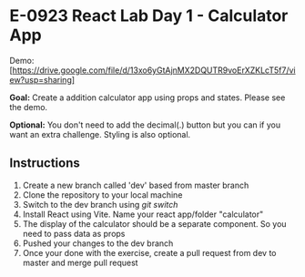 # E-0923 React Lab Day 1 - Calculator App

Demo: [https://drive.google.com/file/d/13xo6yGtAjnMX2DQUTR9voErXZKLcT5f7/view?usp=sharing]

**Goal:** Create a addition calculator app using props and states. Please see the demo.

**Optional:** You don't need to add the decimal(.) button but you can if you want an extra challenge. Styling is also optional.

## Instructions

1. Create a new branch called 'dev' based from master branch
2. Clone the repository to your local machine
3. Switch to the dev branch using *git switch*
4. Install React using Vite. Name your react app/folder "calculator"
5. The display of the calculator should be a separate component. So you need to pass data as props
6. Pushed your changes to the dev branch
7. Once your done with the exercise, create a pull request from dev to master and merge pull request
